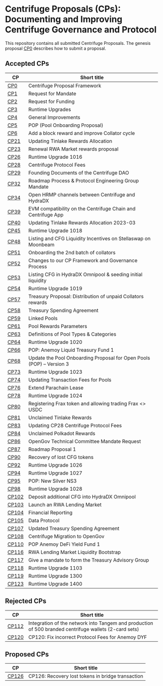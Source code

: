 # Centrifuge Proposals (CPs): Documenting and Improving Centrifuge Governance and Protocol
This repository contains all submitted Centrifuge Proposals. The genesis proposal [CP0](cps/CP0/CP0.md) describes how to submit a proposal.


## Accepted CPs

|CP | Short title |
|---|-------------|
| [CP0](./cps/CP0/CP0.md) | Centrifuge Proposal Framework |
| [CP1](./cps/CP1/CP1.md) | Request for Mandate |
| [CP2](./cps/CP2/CP2.md) | Request for Funding |
| [CP3](./cps/CP3/CP3.md) | Runtime Upgrades |
| [CP4](./cps/CP4/CP4.md) | General Improvements |
| [CP5](./cps/CP5/CP5.md) | POP (Pool Onboarding Proposal)
| [CP6](./cps/CP6.md) | Add a block reward and improve Collator cycle |
| [CP21](./cps/CP21.md) | Updating Tinlake Rewards Allocation |
| [CP23](./cps/CP23.md) | Renewal RWA Market rewards proposal |
| [CP26](./cps/CP26.md) | Runtime Upgrade 1016 |
| [CP28](./cps/CP28.md) | Centrifuge Protocol Fees |
| [CP29](./cps/CP29/CP29.md) | Founding Documents of the Centrifuge DAO |
| [CP32](./cps/CP32.md) | Roadmap Process & Protocol Engineering Group Mandate |
| [CP34](./cps/CP34.md) | Open HRMP channels between Centrifuge and HydraDX |
| [CP39](./cps/CP39.md) | EVM compatibility on the Centrifuge Chain and Centrifuge App |
| [CP40](./cps/CP40.md) | Updating Tinlake Rewards Allocation 2023-03 |
| [CP45](./cps/CP45.md) | Runtime Upgrade 1018 |
| [CP48](./cps/CP48.md) | Listing and CFG Liquidity Incentives on Stellaswap on Moonbeam  |
| [CP51](./cps/CP51.md) | Onboarding the 2nd batch of collators  |
| [CP52](./cps/CP52.md) | Changes to our CP Framework and Governance Process  |
| [CP53](./cps/CP53.md) | Listing CFG in HydraDX Omnipool & seeding initial liquidity  |
| [CP54](./cps/CP54.md) | Runtime Upgrade 1019  |
| [CP57](./cps/CP57.md)  | Treasury Proposal: Distribution of unpaid Collators rewards |
| [CP58](./cps/CP58.md)  | Treasury Spending Agreement |
| [CP59](./cps/CP59/CP59.md)  | Linked Pools |
| [CP61](./cps/CP61.md)  | Pool Rewards Parameters  |
| [CP63](./cps/CP63.md)  | Definitions of Pool Types & Categories  |
| [CP64](./cps/CP64.md)  | Runtime Upgrade 1020  |
| [CP66](./cps/CP66/CP66.md)  | POP: Anemoy Liquid Treasury Fund 1 |
| [CP68](./cps/CP68/CP68.md)  | Update the Pool Onboarding Proposal for Open Pools (POP) – Version 3 |
| [CP73](./cps/CP73.md)  | Runtime Upgrade 1023  |
| [CP74](./cps/CP74.md)  | Updating Transaction Fees for Pools  |
| [CP76](./cps/CP76.md)  | Extend Parachain Lease  |
| [CP78](./cps/CP78.md)  | Runtime Upgrade 1024  |
| [CP80](./cps/CP80.md)  | Registering Frax token and allowing trading Frax <> USDC  |
| [CP81](./cps/CP81.md)  | Unclaimed Tinlake Rewards   |
| [CP83](./cps/CP83.md)  | Updating CP28 Centrifuge Protocol Fees    |
| [CP84](./cps/CP84.md)  | Unclaimed Polkadot Rewards    |
| [CP86](./cps/CP86.md)  | OpenGov Technical Committee Mandate Request    |
| [CP87](./cps/CP87.md)  | Roadmap Proposal 1    |
| [CP90](./cps/CP90.md)  | Recovery of lost CFG tokens    |
| [CP92](./cps/CP92.md)  | Runtime Upgrade 1026    |
| [CP94](./cps/CP94.md)  | Runtime Upgrade 1027    |
| [CP95](./cps/CP95/CP95.md)  | POP: New Silver NS3    |
| [CP98](./cps/CP98.md)  | Runtime Upgrade 1028    |
| [CP102](./cps/CP102.md)  | Deposit additional CFG into HydraDX Omnipool    |
| [CP103](./cps/CP103/CP103.md)  |  Launch an RWA Lending Market     |
| [CP104](./cps/CP104.md)  | Financial Reporting     |
| [CP105](./cps/CP105/CP105.md)  | Data Protocol     |
| [CP107](./cps/CP107.md)  | Updated Treasury Spending Agreement     |
| [CP108](./cps/CP108/CP108.md)  | Centrifuge Migration to OpenGov     |
| [CP110](./cps/CP110.md)  | POP Anemoy DeFi Yield Fund 1   |
| [CP116](./cps/CP116/CP116.md)  | RWA Lending Market Liquidity Bootstrap   |
| [CP117](./cps/CP117.md)  | Give a mandate to form the Treasury Advisory Group   |
| [CP118](./cps/CP118.md)  | Runtime Upgrade 1103   |
| [CP119](./cps/CP119.md)  | Runtime Upgrade 1300   |
| [CP123](./cps/CP123.md)  | Runtime Upgrade 1400   |

## Rejected CPs
|CP | Short title |
|---|-------------|
| [CP112](./cps/CP112.md)  | Integration of the network into Tangem and production of 500 branded centrifuge wallets (2-card sets)    |
| [CP120](./cps/CP120.md)  | CP120: Fix incorrect Protocol Fees for Anemoy DYF   |

## Proposed CPs
|CP | Short title |
|---|-------------|
| [CP126](./cps/CP126.md)  | CP126: Recovery lost tokens in bridge transaction   |
